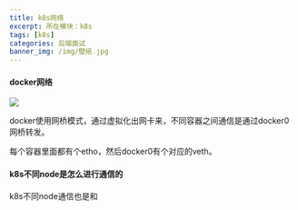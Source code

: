 ```yaml
---
title: k8s网络
excerpt: 所在模块：k8s
tags: [k8s]
categories: 后端面试
banner_img: /img/壁纸.jpg
---
```


#### docker网络

![](https://tva1.sinaimg.cn/large/e6c9d24ely1h50depznptj20s50e13zh.jpg)

docker使用网桥模式，通过虚拟化出网卡来，不同容器之间通信是通过docker0网桥转发。

每个容器里面都有个etho，然后docker0有个对应的veth。

#### k8s不同node是怎么进行通信的

k8s不同node通信也是和

